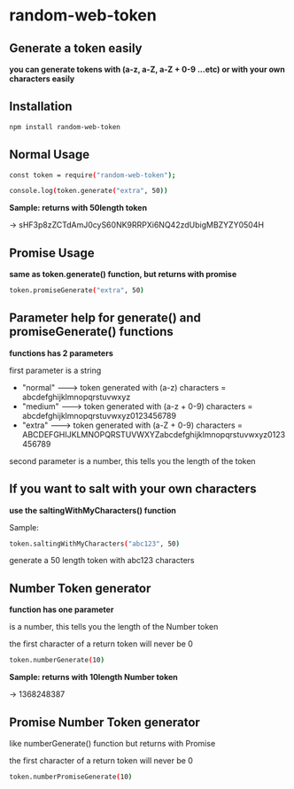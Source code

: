 # random-web-token

## Generate a token easily
**you can generate tokens with (a-z, a-Z, a-Z + 0-9 ...etc) or with your own characters easily**


## Installation

```sh
npm install random-web-token
```

## Normal Usage

```sh
const token = require("random-web-token");

console.log(token.generate("extra", 50))
```
**Sample: returns with 50length token**

-> sHF3p8zZCTdAmJ0cyS60NK9RRPXi6NQ42zdUbigMBZYZY0504H

## Promise Usage  

**same as token.generate() function, but returns with promise**

```sh
token.promiseGenerate("extra", 50)
```

## Parameter help for generate() and promiseGenerate() functions

**functions has 2 parameters**

first parameter is a string
  - "normal"  ---> token generated with (a-z) characters = abcdefghijklmnopqrstuvwxyz
  - "medium"  ---> token generated with (a-z + 0-9) characters = abcdefghijklmnopqrstuvwxyz0123456789
  - "extra"   ---> token generated with (a-Z + 0-9) characters = ABCDEFGHIJKLMNOPQRSTUVWXYZabcdefghijklmnopqrstuvwxyz0123456789

second parameter is a number, this tells you the length of the token

## If you want to salt with your own characters

**use the saltingWithMyCharacters() function**

Sample: 

```sh
token.saltingWithMyCharacters("abc123", 50)
```

generate a 50 length token with abc123 characters

## Number Token generator

**function has one parameter**

is a number, this tells you the length of the Number token

the first character of a return token will never be 0

```sh
token.numberGenerate(10)
```

**Sample: returns with 10length Number token**

-> 1368248387

## Promise Number Token generator

like numberGenerate() function but returns with Promise

the first character of a return token will never be 0

```sh
token.numberPromiseGenerate(10)
```